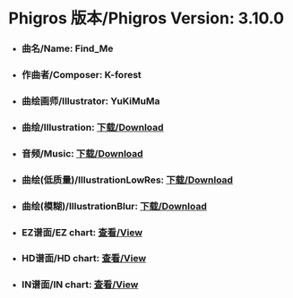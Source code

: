 
# Phigros 版本/Phigros Version:  3.10.0

- ### __曲名/Name:  Find_Me__

- ### __作曲者/Composer:  K-forest__

- ### __曲绘画师/Illustrator:  YuKiMuMa__

- ### __曲绘/Illustration:  [下载/Download](https://github.com/Po6647A/WebAssests/releases/download/3.10.0/1126.png)__

- ### __音频/Music:  [下载/Download](https://github.com/Po6647A/WebAssests/releases/download/3.10.0/1819.ogg)__

- ### __曲绘(低质量)/IllustrationLowRes:  [下载/Download](https://github.com/Po6647A/WebAssests/releases/download/3.10.0/1618.png)__

- ### __曲绘(模糊)/IllustrationBlur:  [下载/Download](https://github.com/Po6647A/WebAssests/releases/download/3.10.0/0)__


- ### __EZ谱面/EZ chart:  [查看/View](./EZ.json/index.html)__

- ### __HD谱面/HD chart:  [查看/View](./HD.json/index.html)__

- ### __IN谱面/IN chart:  [查看/View](./IN.json/index.html)__
